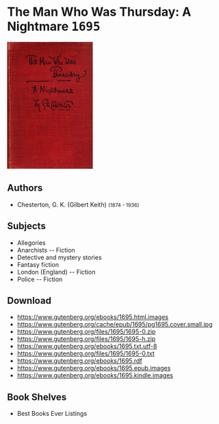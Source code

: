 # The Man Who Was Thursday: A Nightmare <kbd>1695</kbd>

![](./cover.medium.jpg "")

## Authors


 - Chesterton, G. K. (Gilbert Keith) <small>(1874 - 1936)</small>

## Subjects


 - Allegories
 - Anarchists -- Fiction
 - Detective and mystery stories
 - Fantasy fiction
 - London (England) -- Fiction
 - Police -- Fiction

## Download


 - https://www.gutenberg.org/ebooks/1695.html.images
 - https://www.gutenberg.org/cache/epub/1695/pg1695.cover.small.jpg
 - https://www.gutenberg.org/files/1695/1695-0.zip
 - https://www.gutenberg.org/files/1695/1695-h.zip
 - https://www.gutenberg.org/ebooks/1695.txt.utf-8
 - https://www.gutenberg.org/files/1695/1695-0.txt
 - https://www.gutenberg.org/ebooks/1695.rdf
 - https://www.gutenberg.org/ebooks/1695.epub.images
 - https://www.gutenberg.org/ebooks/1695.kindle.images

## Book Shelves


 - Best Books Ever Listings
